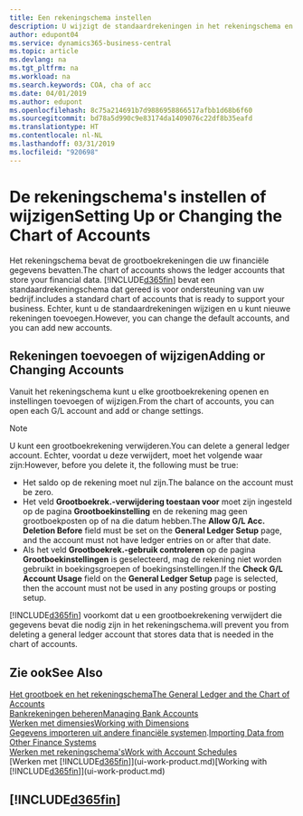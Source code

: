```yaml
---
title: Een rekeningschema instellen
description: U wijzigt de standaardrekeningen in het rekeningschema en u kunt nieuwe rekeningen toevoegen.
author: edupont04
ms.service: dynamics365-business-central
ms.topic: article
ms.devlang: na
ms.tgt_pltfrm: na
ms.workload: na
ms.search.keywords: COA, cha of acc
ms.date: 04/01/2019
ms.author: edupont
ms.openlocfilehash: 8c75a214691b7d9886958866517afbb1d68b6f60
ms.sourcegitcommit: bd78a5d990c9e83174da1409076c22df8b35eafd
ms.translationtype: HT
ms.contentlocale: nl-NL
ms.lasthandoff: 03/31/2019
ms.locfileid: "920698"
---
```

# <a name="setting-up-or-changing-the-chart-of-accounts"></a><span data-ttu-id="f9e7e-103">De rekeningschema's instellen of wijzigen</span><span class="sxs-lookup"><span data-stu-id="f9e7e-103">Setting Up or Changing the Chart of Accounts</span></span>
<span data-ttu-id="f9e7e-104">Het rekeningschema bevat de grootboekrekeningen die uw financiële gegevens bevatten.</span><span class="sxs-lookup"><span data-stu-id="f9e7e-104">The chart of accounts shows the ledger accounts that store your financial data.</span></span> [!INCLUDE[d365fin](includes/d365fin_md.md)] <span data-ttu-id="f9e7e-105">bevat een standaardrekeningschema dat gereed is voor ondersteuning van uw bedrijf.</span><span class="sxs-lookup"><span data-stu-id="f9e7e-105">includes a standard chart of accounts that is ready to support your business.</span></span>
<span data-ttu-id="f9e7e-106">Echter, kunt u de standaardrekeningen wijzigen en u kunt nieuwe rekeningen toevoegen.</span><span class="sxs-lookup"><span data-stu-id="f9e7e-106">However, you can change the default accounts, and you can add new accounts.</span></span>  

## <a name="adding-or-changing-accounts"></a><span data-ttu-id="f9e7e-107">Rekeningen toevoegen of wijzigen</span><span class="sxs-lookup"><span data-stu-id="f9e7e-107">Adding or Changing Accounts</span></span>
<span data-ttu-id="f9e7e-108">Vanuit het rekeningschema kunt u elke grootboekrekening openen en instellingen toevoegen of wijzigen.</span><span class="sxs-lookup"><span data-stu-id="f9e7e-108">From the chart of accounts, you can open each G/L account and add or change settings.</span></span>

> [!NOTE]  
>   <span data-ttu-id="f9e7e-109">U kunt een grootboekrekening verwijderen.</span><span class="sxs-lookup"><span data-stu-id="f9e7e-109">You can delete a general ledger account.</span></span> <span data-ttu-id="f9e7e-110">Echter, voordat u deze verwijdert, moet het volgende waar zijn:</span><span class="sxs-lookup"><span data-stu-id="f9e7e-110">However, before you delete it, the following must be true:</span></span>  
>  
>   * <span data-ttu-id="f9e7e-111">Het saldo op de rekening moet nul zijn.</span><span class="sxs-lookup"><span data-stu-id="f9e7e-111">The balance on the account must be zero.</span></span>  
>   * <span data-ttu-id="f9e7e-112">Het veld **Grootboekrek.-verwijdering toestaan voor** moet zijn ingesteld op de pagina **Grootboekinstelling** en de rekening mag geen grootboekposten op of na die datum hebben.</span><span class="sxs-lookup"><span data-stu-id="f9e7e-112">The **Allow G/L Acc. Deletion Before** field must be set on the **General Ledger Setup** page, and the account must not have ledger entries on or after that date.</span></span>  
>   * <span data-ttu-id="f9e7e-113">Als het veld **Grootboekrek.-gebruik controleren** op de pagina **Grootboekinstellingen** is geselecteerd, mag de rekening niet worden gebruikt in boekingsgroepen of boekingsinstellingen.</span><span class="sxs-lookup"><span data-stu-id="f9e7e-113">If the **Check G/L Account Usage** field on the **General Ledger Setup** page is selected, then the account must not be used in any posting groups or posting setup.</span></span>  

[!INCLUDE[d365fin](includes/d365fin_md.md)] <span data-ttu-id="f9e7e-114">voorkomt dat u een grootboekrekening verwijdert die gegevens bevat die nodig zijn in het rekeningschema.</span><span class="sxs-lookup"><span data-stu-id="f9e7e-114">will prevent you from deleting a general ledger account that stores data that is needed in the chart of accounts.</span></span>  

## <a name="see-also"></a><span data-ttu-id="f9e7e-115">Zie ook</span><span class="sxs-lookup"><span data-stu-id="f9e7e-115">See Also</span></span>
[<span data-ttu-id="f9e7e-116">Het grootboek en het rekeningschema</span><span class="sxs-lookup"><span data-stu-id="f9e7e-116">The General Ledger and the Chart of Accounts</span></span>](finance-general-ledger.md)  
[<span data-ttu-id="f9e7e-117">Bankrekeningen beheren</span><span class="sxs-lookup"><span data-stu-id="f9e7e-117">Managing Bank Accounts</span></span>](bank-manage-bank-accounts.md)  
[<span data-ttu-id="f9e7e-118">Werken met dimensies</span><span class="sxs-lookup"><span data-stu-id="f9e7e-118">Working with Dimensions</span></span>](finance-dimensions.md)  
<span data-ttu-id="f9e7e-119">[Gegevens importeren uit andere financiële systemen](across-import-data-configuration-packages.md).</span><span class="sxs-lookup"><span data-stu-id="f9e7e-119">[Importing Data from Other Finance Systems](across-import-data-configuration-packages.md)</span></span>  
[<span data-ttu-id="f9e7e-120">Werken met rekeningschema's</span><span class="sxs-lookup"><span data-stu-id="f9e7e-120">Work with Account Schedules</span></span>](bi-how-work-account-schedule.md)  
<span data-ttu-id="f9e7e-121">[Werken met [!INCLUDE[d365fin](includes/d365fin_md.md)]](ui-work-product.md)</span><span class="sxs-lookup"><span data-stu-id="f9e7e-121">[Working with [!INCLUDE[d365fin](includes/d365fin_md.md)]](ui-work-product.md)</span></span>  

## [!INCLUDE[d365fin](includes/free_trial_md.md)]
